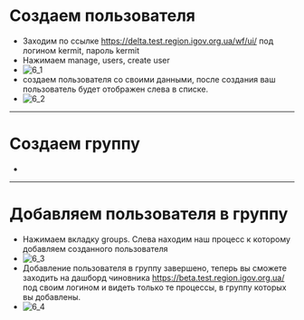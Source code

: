 # Создаем пользователя
* Заходим по ссылке https://delta.test.region.igov.org.ua/wf/ui/ под логином kermit, пароль kermit
* Нажимаем manage, users, create user
* ![6_1](https://github.com/e-government-ua/i/blob/test/doc/bp/img/6_1.JPG)
* создаем пользователя со своими данными, после создания ваш пользователь будет отображен слева в списке.
* ![6_2](https://github.com/e-government-ua/i/blob/test/doc/bp/img/6_2.jpg)

***
# Создаем группу
* 

***
# Добавляем пользователя в группу
* Нажимаем вкладку groups. Слева находим наш процесс к которому добавляем созданного пользователя 
* ![6_3](https://github.com/e-government-ua/i/blob/test/doc/bp/img/6_3.jpg)
* Добавление пользователя в группу завершено, теперь вы сможете заходить на дашборд чиновника https://beta.test.region.igov.org.ua/ под своим логином и видеть только те процессы, в группу которых вы добавлены.
* ![6_4](https://github.com/e-government-ua/i/blob/test/doc/bp/img/6_4.jpg)
